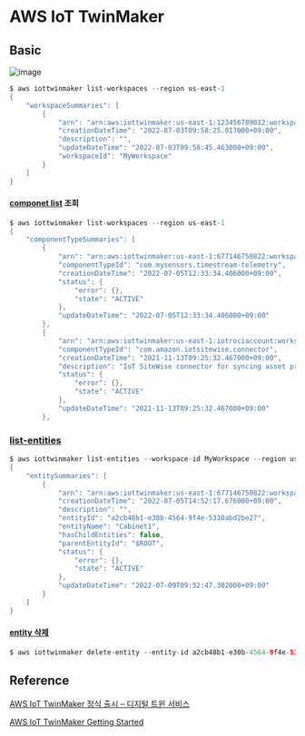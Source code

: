 # AWS IoT TwinMaker

## Basic

![image](https://user-images.githubusercontent.com/52392004/177949327-b53be455-fee7-475d-ba07-96ba3d31fc58.png)



```java
$ aws iottwinmaker list-workspaces --region us-east-1
{
    "workspaceSummaries": [
        {
            "arn": "arn:aws:iottwinmaker:us-east-1:123456789012:workspace/MyWorkspace",
            "creationDateTime": "2022-07-03T09:58:25.017000+09:00",
            "description": "",
            "updateDateTime": "2022-07-03T09:58:45.463000+09:00",
            "workspaceId": "MyWorkspace"
        }
    ]
}
```

#### [componet list](https://docs.aws.amazon.com/cli/latest/reference/iottwinmaker/list-component-types.html) 조회 

```java
$ aws iottwinmaker list-workspaces --region us-east-1
{
    "componentTypeSummaries": [
        {
            "arn": "arn:aws:iottwinmaker:us-east-1:677146750822:workspace/MyWorkspace/component-type/com.mysensors.timestream-telemetry",
            "componentTypeId": "com.mysensors.timestream-telemetry",
            "creationDateTime": "2022-07-05T12:33:34.406000+09:00",
            "status": {
                "error": {},
                "state": "ACTIVE"
            },
            "updateDateTime": "2022-07-05T12:33:34.406000+09:00"
        },
        {
            "arn": "arn:aws:iottwinmaker:us-east-1:iotrociaccount:workspace/AmazonOwnedTypesWorkspace/component-type/com.amazon.iotsitewise.connector",
            "componentTypeId": "com.amazon.iotsitewise.connector",
            "creationDateTime": "2021-11-13T09:25:32.467000+09:00",
            "description": "IoT SiteWise connector for syncing asset properties",
            "status": {
                "error": {},
                "state": "ACTIVE"
            },
            "updateDateTime": "2021-11-13T09:25:32.467000+09:00"
        },
```        

### [list-entities](https://docs.aws.amazon.com/cli/latest/reference/iottwinmaker/list-entities.html)

```java
$ aws iottwinmaker list-entities --workspace-id MyWorkspace --region us-east-1
{
    "entitySummaries": [
        {
            "arn": "arn:aws:iottwinmaker:us-east-1:677146750822:workspace/MyWorkspace/entity/a2cb48b1-e30b-4564-9f4e-5310abd2be27",
            "creationDateTime": "2022-07-05T14:52:17.676000+09:00",
            "description": "",
            "entityId": "a2cb48b1-e30b-4564-9f4e-5310abd2be27",
            "entityName": "Cabinet1",
            "hasChildEntities": false,
            "parentEntityId": "$ROOT",
            "status": {
                "error": {},
                "state": "ACTIVE"
            },
            "updateDateTime": "2022-07-09T09:52:47.302000+09:00"
        }
    ]
}
```

#### [entity 삭제](https://docs.aws.amazon.com/cli/latest/reference/iottwinmaker/delete-entity.html)

```java
$ aws iottwinmaker delete-entity --entity-id a2cb48b1-e30b-4564-9f4e-5310abd2be27 --workspace-id MyWorkspace --region us-east-1
```


## Reference

[AWS IoT TwinMaker 정식 출시 – 디지털 트윈 서비스](https://aws.amazon.com/ko/blogs/korea/aws-iot-twinmaker-is-now-generally-available/)

[AWS IoT TwinMaker Getting Started](https://github.com/aws-samples/aws-iot-twinmaker-samples)
